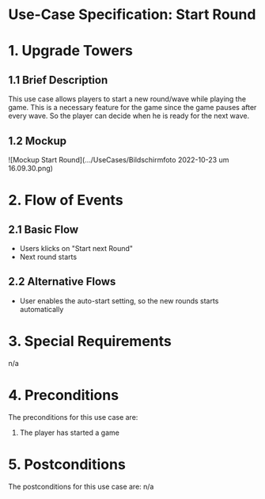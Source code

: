 # Use-Case Specification: Start Round

# 1. Upgrade Towers

## 1.1 Brief Description
This use case allows players to start a new round/wave while playing the game. 
This is a necessary feature for the game since the game pauses after every wave. 
So the player can decide when he is ready for the next wave.

## 1.2 Mockup 
![Mockup Start Round](.../UseCases/Bildschirmfoto 2022-10-23 um 16.09.30.png)

# 2. Flow of Events

## 2.1 Basic Flow
- Users klicks on "Start next Round"
- Next round starts

## 2.2 Alternative Flows
- User enables the auto-start setting, so the new rounds starts automatically

# 3. Special Requirements
n/a

# 4. Preconditions
The preconditions for this use case are:
1. The player has started a game

# 5. Postconditions
The postconditions for this use case are:
n/a
